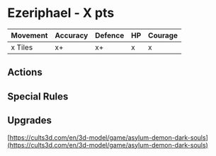 # Ezeriphael  - X pts

|Movement | Accuracy | Defence | HP | Courage |
| ------ | ------ | ------ | ------ | ------ |
| x Tiles | x+ | x+ | x | x |

## Actions

## Special Rules

## Upgrades

[https://cults3d.com/en/3d-model/game/asylum-demon-dark-souls](https://cults3d.com/en/3d-model/game/asylum-demon-dark-souls)
